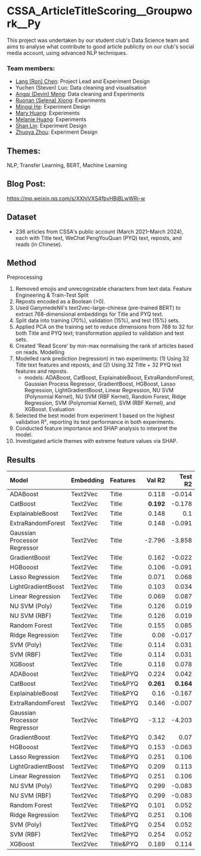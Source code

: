 # CSSA_ArticleTitleScoring__Groupwork__Py

This project was undertaken by our student club's Data Science team and aims to analyse what contribute to good article publicity on our club's social media account, using advanced NLP techniques.

### Team members:
- [Lang (Ron) Chen](https://github.com/TGChenZP): Project Lead and Experiment Design 
- Yuchen (Steven) Luo: Data cleaning and visualisation
- [Angqi (Devin) Meng](https://github.com/DDDDDDDEVIN): Data cleaning and Experiments
- [Ruonan (Selena) Xiong](https://github.com/ruonannn): Experiments
- [Mingqi He](https://github.com/mq-he): Experiment Design
- [Mary Huang](https://github.com/MaryHuang8): Experiments
- [Melanie Huang](https://github.com/MelanieH7): Experiments
- [Shan Lin](https://github.com/skylar9503): Experiment Design
- [Zhuoya Zhou](https://github.com/ykforever0504): Experiment Design

## Themes:
NLP, Transfer Learning, BERT, Machine Learning

## Blog Post:
https://mp.weixin.qq.com/s/XXhjVXS4fbvHBjBLwWRj-w

## Dataset
- 236 articles from CSSA's public account (March 2021–March 2024), each with Title text, WeChat PengYouQuan (PYQ) text, reposts, and reads (in Chinese).

## Method
Preprocessing
1.	Removed emojis and unrecognizable characters from text data.
Feature Engineering & Train-Test Split
2. Reposts encoded as a Boolean (>0).
3. Used GanymedeNil's text2vec-large-chinese (pre-trained BERT) to extract 768-dimensional embeddings for Title and PYQ text.
4. Split data into training (70%), validation (15%), and test (15%) sets.
5. Applied PCA on the training set to reduce dimensions from 768 to 32 for both Title and PYQ text; transformation applied to validation and test sets.
6. Created 'Read Score' by min-max normalising the rank of articles based on reads.
Modelling
7. Modelled rank prediction (regression) in two experiments: (1) Using 32 Title text features and reposts, and (2) Using 32 Title + 32 PYQ text features and reposts.
    - models: ADABoost, CatBoost, ExplainableBoost, ExtraRandomForest, Gaussian Process Regressor, GradientBoost, HGBoost, Lasso Regression, LightGradientBoost, Linear Regression, NU SVM (Polynomial Kernel), NU SVM (RBF Kernel), Random Forest, Ridge Regression, SVM (Polynomial Kernel), SVM (RBF Kernel), and XGBoost.
Evaluation
8. Selected the best model from experiment 1 based on the highest validation R², reporting its test performance in both experiments.
9. Conducted feature importance and SHAP analysis to interpret the model.
10. Investigated article themes with extreme feature values via SHAP.

## Results
| Model                        | Embedding   | Features   |   Val R2 |   Test R2 |
|:-----------------------------|:------------|:-----------|---------:|----------:|
| ADABoost                     | Text2Vec    | Title      |    0.118 |   -0.014  |
| CatBoost                     | Text2Vec    | Title      |    **0.192** |   -0.178  |
| ExplainableBoost             | Text2Vec    | Title      |    0.148 |    0.1    |
| ExtraRandomForest            | Text2Vec    | Title      |    0.148 |   -0.091  |
| Gaussian Processor Regressor | Text2Vec    | Title      |   -2.796 |   -3.858  |
| GradientBoost                | Text2Vec    | Title      |    0.162 |   -0.022  |
| HGBooost                     | Text2Vec    | Title      |    0.106 |   -0.091  |
| Lasso Regression             | Text2Vec    | Title      |    0.071 |    0.068  |
| LightGradientBoost           | Text2Vec    | Title      |    0.103 |    0.034  |
| Linear Regression            | Text2Vec    | Title      |    0.069 |    0.087  |
| NU SVM (Poly)                | Text2Vec    | Title      |    0.126 |    0.019  |
| NU SVM (RBF)                 | Text2Vec    | Title      |    0.126 |    0.019  |
| Random Forest                | Text2Vec    | Title      |    0.155 |    0.085  |
| Ridge Regression             | Text2Vec    | Title      |    0.06  |   -0.017  |
| SVM (Poly)                   | Text2Vec    | Title      |    0.114 |    0.031  |
| SVM (RBF)                    | Text2Vec    | Title      |    0.114 |    0.031  |
| XGBoost                      | Text2Vec    | Title      |    0.118 |    0.078  |
| ADABoost                     | Text2Vec    | Title&PYQ  |    0.224 |    0.042  |
| CatBoost                     | Text2Vec    | Title&PYQ  |    **0.261** |    **0.164**  |
| ExplainableBoost             | Text2Vec    | Title&PYQ  |    0.16  |   -0.167  |
| ExtraRandomForest            | Text2Vec    | Title&PYQ  |    0.146 |   -0.007  |
| Gaussian Processor Regressor | Text2Vec    | Title&PYQ  |   -3.12  |   -4.203  |
| GradientBoost                | Text2Vec    | Title&PYQ  |    0.342 |    0.07   |
| HGBooost                     | Text2Vec    | Title&PYQ  |    0.153 |   -0.063  |
| Lasso Regression             | Text2Vec    | Title&PYQ  |    0.251 |    0.106  |
| LightGradientBoost           | Text2Vec    | Title&PYQ  |    0.209 |    0.113  |
| Linear Regression            | Text2Vec    | Title&PYQ  |    0.251 |    0.106  |
| NU SVM (Poly)                | Text2Vec    | Title&PYQ  |    0.299 |   -0.083  |
| NU SVM (RBF)                 | Text2Vec    | Title&PYQ  |    0.299 |   -0.083  |
| Random Forest                | Text2Vec    | Title&PYQ  |    0.101 |    0.052  |
| Ridge Regression             | Text2Vec    | Title&PYQ  |    0.251 |    0.106  |
| SVM (Poly)                   | Text2Vec    | Title&PYQ  |    0.254 |    0.052  |
| SVM (RBF)                    | Text2Vec    | Title&PYQ  |    0.254 |    0.052  |
| XGBoost                      | Text2Vec    | Title&PYQ  |    0.189 |    0.114  |
